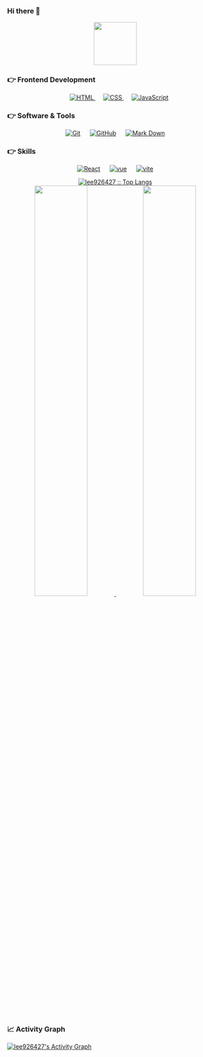 ### Hi there 👋

<div id="header" align="center">
  <img src="https://media4.giphy.com/media/lOgu1OnjYF2GHBfRU4/giphy.gif" width="100"/>
</div>

### 👉 Frontend Development
<p align="center"> 
  &emsp; 
  <a href="https://www.w3.org/html/" target="_blank"> 
   <img alt="HTML" src="https://img.shields.io/badge/HTML5%20-%23E34F26.svg?style=plastic&logo=html5&logoColor=white">
  </a>   
  &emsp;
  <a href="https://www.w3schools.com/css/" target="_blank">
    <img alt="CSS" src="https://img.shields.io/badge/CSS3%20-%231572B6.svg?style=plastic&logo=css3&logoColor=white">
  </a>
  &emsp;
  <a href="https://developer.mozilla.org/en-US/docs/Web/JavaScript" target="_blank"> 
     <img alt="JavaScript" src="https://img.shields.io/badge/JavaScript ES6+%20-%23F7DF1E.svg?style=plastic&logo=javascript&logoColor=black">
   </a>
</p>

### 👉 Software & Tools
 
<p align="center">
  &emsp;
    <a href="#"><img alt="Git" src="https://img.shields.io/badge/Git%20-%23F05033.svg?style=plastic&logo=git&logoColor=white"></a>
  &emsp;
    <a href="#"><img alt="GitHub" src="https://img.shields.io/badge/github-%23181717.svg?style=plastic&logo=github&logoColor=white"></a>
  &emsp;
    <a href="#"><img alt="Mark Down" src="https://img.shields.io/badge/Markdown-000000?style=plastic&logo=markdown&logoColor=white"></a>
  &emsp;
</p>

### 👉 Skills
 
<p align="center">
  &emsp;
    <a href="#"><img alt="React" src="https://img.shields.io/badge/React 16.8+%20-%23F05033.svg?style=?style=plastic&logo=appveyor&logo=react&logoColor=white"></a>
  &emsp;
    <a href="#"><img alt="vue" src="https://img.shields.io/badge/Vue3-%23181717.svg?style=?style=plastic&logo=vue&logoColor=white"></a>
  &emsp;
    <a href="#"><img alt="vite" src="https://img.shields.io/badge/Vite-000000?style=?style=plastic&logo=vite&logoColor=white"></a>
  &emsp;
</p>

<div align="center">
  <a href="https://github.com/lee926427/">
    <img 
         src="https://github-readme-stats.vercel.app/api/top-langs/?username=lee926427&langs_count=6&theme=gruvbox&layout=compact&hide_border=true"                  alt="lee926427 :: Top Langs" />
  </a>
</div>
<div align="center">
  <a href="https://github.com/1999AZZAR/">
     <img width="49.5%" src="https://github-readme-stats.vercel.app/api?username=lee926427&show_icons=true&theme=gruvbox&hide_border=true" />
     <img width="49.5%" src="https://github-readme-streak-stats.herokuapp.com/?user=lee926427&theme=gruvbox&hide_border=true" />
  </a>
</div>

### 📈 Activity Graph
<a href="https://github.com/ashutosh00710/github-readme-activity-graph"><img alt="lee926427's Activity Graph" src="https://activity-graph.herokuapp.com/graph/?username=lee926427&bg_color=242423&color=ccc&line=e8bb17&point=fff&hide_border=true" /></a>
